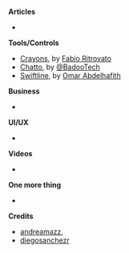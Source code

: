 **Articles** 

* 

**Tools/Controls**

* [Crayons](https://github.com/Sephiroth87/Crayons), by [Fabio Ritrovato](https://twitter.com/Sephiroth87)  
* [Chatto](https://github.com/badoo/Chatto), by [@BadooTech](https://twitter.com/BadooTech)
* [Swiftline](https://github.com/Swiftline/Swiftline), by [Omar Abdelhafith](https://twitter.com/ifnottrue)  

**Business**

* 

**UI/UX**

* 

**Videos**

*

**One more thing**

* 

**Credits**

* [andreamazz](https://github.com/andreamazz), 
* [diegosanchezr](https://github.com/diegosanchezr)
